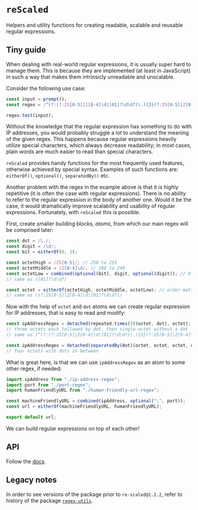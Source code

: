 # `reScaled`
Helpers and utility functions for creating readable, scalable and reusable regular expressions.

## Tiny guide
When dealing with real-world regular expressions, it is usually super hard to manage them. This is because they are implemented (at least in JavaScript) in such a way that makes them intrinsicly unreadable and unscalable.

Consider the following use case:

```ts
const input = prompt();
const regex = /^(?:(?:25[0-5]|2[0-4]\d|[01]?\d\d?)\.){3}(?:25[0-5]|2[0-4]\d|[01]?\d\d?)$/;

regex.test(input);
```

Without the knowledge that the regular expression has something to do with IP addresses, you would probably struggle a lot to understand the meaning of the given regex. This happens because regular expressions heavily utilize special characters, which always decrease readability; in most cases, plain words are much easier to read than special characters.

`reScaled` provides handy functions for the most frequently used features, otherwise achieved by special syntax. Examples of such functions are: `eitherOf()`, `optional()`, `separatedBy()` etc.

Another problem with the regex in the example above is that it is highly repetitive (it is often the case with regular expressions). There is no ability to refer to the regular expression in the body of another one. Would it be the case, it would dramatically improve scalability and usability of regular expressions. Fortunately, with `reScaled` this is possible.

First, create smaller building blocks, _atoms_, from which our main regex will be comprised later:

```ts
const dot = /\./;
const digit = /\d/;
const bit = eitherOf(0, 1);

const octetHigh = /25[0-5]/; // 250 to 255
const octetMiddle = /2[0-4]\d/; // 200 to 249
const octetLow = combined(optional(bit), digit, optional(digit)); // 0 to 199
// same as /[01]?\d\d?/

const octet = eitherOf(octetHigh, octetMiddle, octetLow); // order matters
// same as /(?:25[0-5]|2[0-4]\d|[01]?\d\d?)/
```

Now with the help of `octet` and `dot` atoms we can create regular expression for IP addresses, that is easy to read and modify:

```ts
const ipAddressRegex = detached(repeated.times(3)(octet, dot), octet);
// three octets each followed by dot, then single octet without a dot
// same as /^(?:(?:25[0-5]|2[0-4]\d|[01]?\d\d?)\.){3}(?:25[0-5]|2[0-4]\d|[01]?\d\d?)$/
```

```ts
const ipAddressRegex = detached(separatedBy(dot)(octet, octet, octet, octet));
// four octets with dots in between
```

What is great here, is that we can use `ipAddressRegex` as an atom to some other regex, if needed:

```ts
import ipAddress from "./ip-address-regex";
import port from "./port-regex";
import humanFriendlyURL from "./human-friendly-url-regex";

const machineFriendlyURL = combined(ipAddress, optional(":", port));
const url = eitherOf(machineFriendlyURL, humanFriendlyURL);

export default url;
```

We can build regular expressions on top of each other!

## API

Follow the [docs].

## Legacy notes

In order to see versions of the package prior to `re-scaled@1.1.2`, refer to history of the package [`regex-utils`].

  [`regex-utils`]: https://npmjs.org/package/regex-utils
  [docs]: /docs/api/README.md